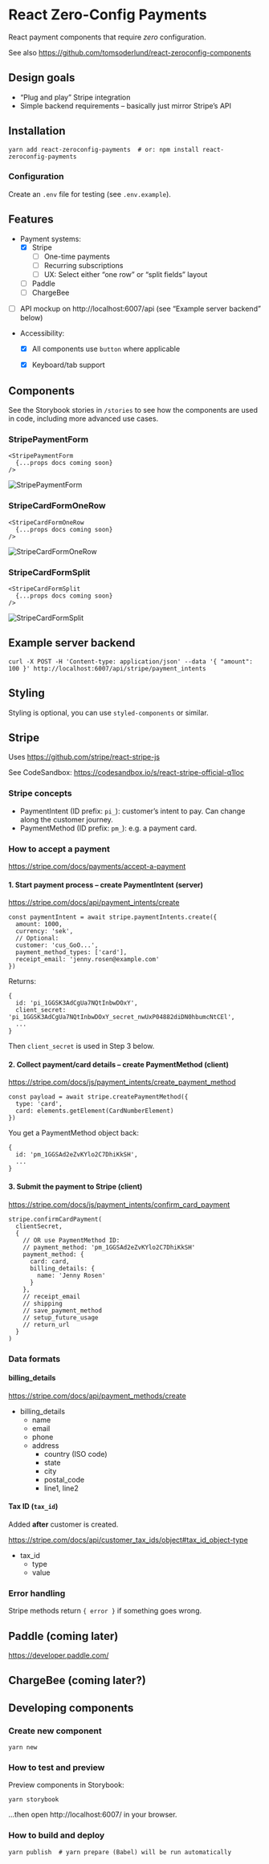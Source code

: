 # React Zero-Config Payments

React payment components that require _zero_ configuration.

See also https://github.com/tomsoderlund/react-zeroconfig-components

## Design goals

- “Plug and play” Stripe integration
- Simple backend requirements – basically just mirror Stripe’s API


## Installation

    yarn add react-zeroconfig-payments  # or: npm install react-zeroconfig-payments

### Configuration

Create an `.env` file for testing (see `.env.example`).


## Features

- Payment systems:
  - [x] Stripe
    - [ ] One-time payments
    - [ ] Recurring subscriptions
    - [ ] UX: Select either “one row” or “split fields” layout
  - [ ] Paddle
  - [ ] ChargeBee
- [ ] API mockup on http://localhost:6007/api (see “Example server backend” below)
- Accessibility:
  - [x] All components use `button` where applicable
  - [x] Keyboard/tab support


## Components

See the Storybook stories in `/stories` to see how the components are used in code, including more advanced use cases.

### StripePaymentForm

    <StripePaymentForm
      {...props docs coming soon}
    />

![StripePaymentForm](docs/StripePaymentForm.png)

### StripeCardFormOneRow

    <StripeCardFormOneRow
      {...props docs coming soon}
    />

![StripeCardFormOneRow](docs/StripeCardFormOneRow.png)

### StripeCardFormSplit

    <StripeCardFormSplit
      {...props docs coming soon}
    />

![StripeCardFormSplit](docs/StripeCardFormSplit.png)


## Example server backend

    curl -X POST -H 'Content-type: application/json' --data '{ "amount": 100 }' http://localhost:6007/api/stripe/payment_intents


## Styling

Styling is optional, you can use `styled-components` or similar.


## Stripe

Uses https://github.com/stripe/react-stripe-js

See CodeSandbox: https://codesandbox.io/s/react-stripe-official-q1loc

### Stripe concepts

- PaymentIntent (ID prefix: `pi_`): customer’s intent to pay. Can change along the customer journey.
- PaymentMethod (ID prefix: `pm_`): e.g. a payment card.

### How to accept a payment

https://stripe.com/docs/payments/accept-a-payment

#### 1. Start payment process – create PaymentIntent (server)

https://stripe.com/docs/api/payment_intents/create

    const paymentIntent = await stripe.paymentIntents.create({
      amount: 1000,
      currency: 'sek',
      // Optional:
      customer: 'cus_GoO...',
      payment_method_types: ['card'],
      receipt_email: 'jenny.rosen@example.com'
    })

Returns:

    {
      id: 'pi_1GGSK3AdCgUa7NQtInbwDOxY',
      client_secret: 'pi_1GGSK3AdCgUa7NQtInbwDOxY_secret_nwUxP04882diDN0hbumcNtCEl',
      ...
    }

Then `client_secret` is used in Step 3 below.

#### 2. Collect payment/card details – create PaymentMethod (client)

https://stripe.com/docs/js/payment_intents/create_payment_method

    const payload = await stripe.createPaymentMethod({
      type: 'card',
      card: elements.getElement(CardNumberElement)
    })

You get a PaymentMethod object back:

    {
      id: 'pm_1GGSAd2eZvKYlo2C7DhiKkSH',
      ...
    }

#### 3. Submit the payment to Stripe (client)

https://stripe.com/docs/js/payment_intents/confirm_card_payment

    stripe.confirmCardPayment(
      clientSecret,
      {
        // OR use PaymentMethod ID:
        // payment_method: 'pm_1GGSAd2eZvKYlo2C7DhiKkSH'
        payment_method: {
          card: card,
          billing_details: {
            name: 'Jenny Rosen'
          }
        },
        // receipt_email
        // shipping
        // save_payment_method
        // setup_future_usage
        // return_url
      }
    )

### Data formats

#### billing_details

https://stripe.com/docs/api/payment_methods/create

- billing_details
  - name
  - email
  - phone
  - address
    - country (ISO code)
    - state
    - city
    - postal_code
    - line1, line2

#### Tax ID (`tax_id`)

Added **after** customer is created.

https://stripe.com/docs/api/customer_tax_ids/object#tax_id_object-type

- tax_id
  - type
  - value

### Error handling

Stripe methods return `{ error }` if something goes wrong.


## Paddle (coming later)

https://developer.paddle.com/


## ChargeBee (coming later?)


## Developing components

### Create new component

    yarn new

### How to test and preview

Preview components in Storybook:

    yarn storybook

...then open http://localhost:6007/ in your browser.

### How to build and deploy

    yarn publish  # yarn prepare (Babel) will be run automatically

